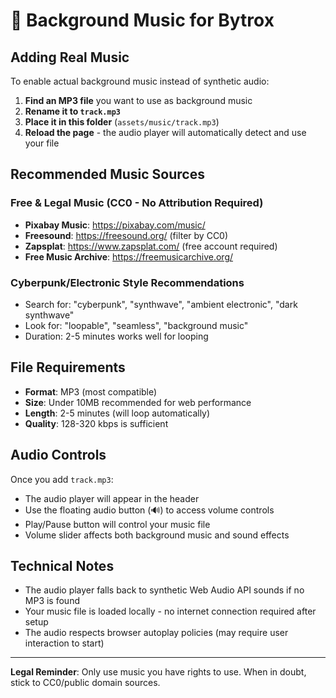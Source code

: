# 🎵 Background Music for Bytrox

## Adding Real Music

To enable actual background music instead of synthetic audio:

1. **Find an MP3 file** you want to use as background music
2. **Rename it to `track.mp3`** 
3. **Place it in this folder** (`assets/music/track.mp3`)
4. **Reload the page** - the audio player will automatically detect and use your file

## Recommended Music Sources

### Free & Legal Music (CC0 - No Attribution Required)
- **Pixabay Music**: https://pixabay.com/music/
- **Freesound**: https://freesound.org/ (filter by CC0)
- **Zapsplat**: https://www.zapsplat.com/ (free account required)
- **Free Music Archive**: https://freemusicarchive.org/

### Cyberpunk/Electronic Style Recommendations
- Search for: "cyberpunk", "synthwave", "ambient electronic", "dark synthwave"
- Look for: "loopable", "seamless", "background music"
- Duration: 2-5 minutes works well for looping

## File Requirements

- **Format**: MP3 (most compatible)
- **Size**: Under 10MB recommended for web performance  
- **Length**: 2-5 minutes (will loop automatically)
- **Quality**: 128-320 kbps is sufficient

## Audio Controls

Once you add `track.mp3`:
- The audio player will appear in the header
- Use the floating audio button (🔊) to access volume controls
- Play/Pause button will control your music file
- Volume slider affects both background music and sound effects

## Technical Notes

- The audio player falls back to synthetic Web Audio API sounds if no MP3 is found
- Your music file is loaded locally - no internet connection required after setup
- The audio respects browser autoplay policies (may require user interaction to start)

---

**Legal Reminder**: Only use music you have rights to use. When in doubt, stick to CC0/public domain sources.